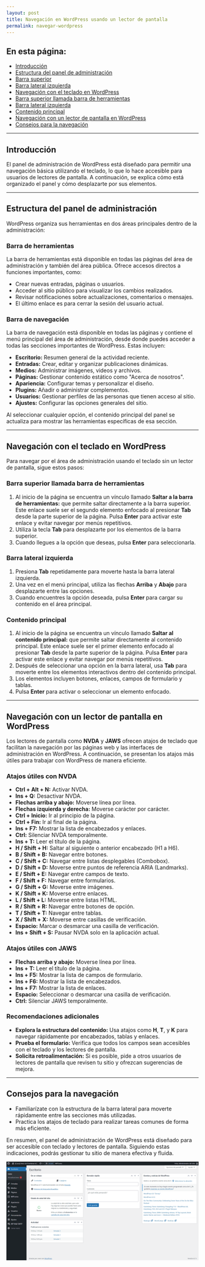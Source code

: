 ```yaml
---
layout: post
title: Navegación en WordPress usando un lector de pantalla
permalink: navegar-wordpress
---
```


## En esta página:

- [Introducción](#introducción)
- [Estructura del panel de administración](#estructura-del-panel-de-administración)
- [Barra superior](#barra-superior)
- [Barra lateral izquierda](#barra-lateral-izquierda)
- [Navegación con el teclado en WordPress](#navegación-con-el-teclado-en-wordpress)
- [Barra superior llamada barra de herramientas](#barra-superior-llamada-barra-de-herramientas)
- [Barra lateral izquierda](#barra-lateral-izquierda)
- [Contenido principal](#contenido-principal)
- [Navegación con un lector de pantalla en WordPress](#navegación-con-un-lector-de-pantalla-en-wordpress)
- [Consejos para la navegación](#consejos-para-la-navegación)

---

## Introducción

El panel de administración de WordPress está diseñado para permitir una navegación básica utilizando el teclado, lo que lo hace accesible para usuarios de lectores de pantalla. A continuación, se explica cómo está organizado el panel y cómo desplazarte por sus elementos.

---

## Estructura del panel de administración

WordPress organiza sus herramientas en dos áreas principales dentro de la administración:

### Barra de herramientas

La barra de herramientas está disponible en todas las páginas del área de administración y también del área pública. Ofrece accesos directos a funciones importantes, como:

- Crear nuevas entradas, páginas o usuarios.
- Acceder al sitio público para visualizar los cambios realizados.
- Revisar notificaciones sobre actualizaciones, comentarios o mensajes.
- El último enlace es para cerrar la sesión del usuario actual.

### Barra de navegación

La barra de navegación está disponible en todas las páginas y contiene el menú principal del área de administración, desde donde puedes acceder a todas las secciones importantes de WordPress. Estas incluyen:

- **Escritorio:** Resumen general de la actividad reciente.
- **Entradas:** Crear, editar y organizar publicaciones dinámicas.
- **Medios:** Administrar imágenes, videos y archivos.
- **Páginas:** Gestionar contenido estático como "Acerca de nosotros".
- **Apariencia:** Configurar temas y personalizar el diseño.
- **Plugins:** Añadir o administrar complementos.
- **Usuarios:** Gestionar perfiles de las personas que tienen acceso al sitio.
- **Ajustes:** Configurar las opciones generales del sitio.

Al seleccionar cualquier opción, el contenido principal del panel se actualiza para mostrar las herramientas específicas de esa sección.

---

## Navegación con el teclado en WordPress

Para navegar por el área de administración usando el teclado sin un lector de pantalla, sigue estos pasos:

### Barra superior llamada barra de herramientas

1. Al inicio de la página se encuentra un vínculo llamado **Saltar a la barra de herramientas:** que permite saltar directamente a la barra superior. Este enlace suele ser el segundo elemento enfocado al presionar **Tab** desde la parte superior de la página. Pulsa **Enter** para activar este enlace y evitar navegar por menús repetitivos.
2. Utiliza la tecla **Tab** para desplazarte por los elementos de la barra superior.
3. Cuando llegues a la opción que deseas, pulsa **Enter** para seleccionarla.

### Barra lateral izquierda

1. Presiona **Tab** repetidamente para moverte hasta la barra lateral izquierda.
2. Una vez en el menú principal, utiliza las flechas **Arriba** y **Abajo** para desplazarte entre las opciones.
3. Cuando encuentres la opción deseada, pulsa **Enter** para cargar su contenido en el área principal.

### Contenido principal

1. Al inicio de la página se encuentra un vínculo llamado **Saltar al contenido principal:** que permite saltar directamente al contenido principal. Este enlace suele ser el primer elemento enfocado al presionar **Tab** desde la parte superior de la página. Pulsa **Enter** para activar este enlace y evitar navegar por menús repetitivos.
2. Después de seleccionar una opción en la barra lateral, usa **Tab** para moverte entre los elementos interactivos dentro del contenido principal.
3. Los elementos incluyen botones, enlaces, campos de formulario y tablas.
4. Pulsa **Enter** para activar o seleccionar un elemento enfocado.

---

## Navegación con un lector de pantalla en WordPress

Los lectores de pantalla como **NVDA** y **JAWS** ofrecen atajos de teclado que facilitan la navegación por las páginas web y las interfaces de administración en WordPress. A continuación, se presentan los atajos más útiles para trabajar con WordPress de manera eficiente.

### Atajos útiles con NVDA

- **Ctrl + Alt + N:** Activar NVDA.  
- **Ins + Q:** Desactivar NVDA.  
- **Flechas arriba y abajo:** Moverse línea por línea.  
- **Flechas izquierda y derecha:** Moverse carácter por carácter.  
- **Ctrl + Inicio:** Ir al principio de la página.  
- **Ctrl + Fin:** Ir al final de la página.  
- **Ins + F7:** Mostrar la lista de encabezados y enlaces.  
- **Ctrl:** Silenciar NVDA temporalmente.  
- **Ins + T:** Leer el título de la página.  
- **H / Shift + H:** Saltar al siguiente o anterior encabezado (H1 a H6).  
- **B / Shift + B:** Navegar entre botones.  
- **C / Shift + C:** Navegar entre listas desplegables (Combobox).  
- **D / Shift + D:** Moverse entre puntos de referencia ARIA (Landmarks).  
- **E / Shift + E:** Navegar entre campos de texto.  
- **F / Shift + F:** Navegar entre formularios.  
- **G / Shift + G:** Moverse entre imágenes.  
- **K / Shift + K:** Moverse entre enlaces.  
- **L / Shift + L:** Moverse entre listas HTML.  
- **R / Shift + R:** Navegar entre botones de opción.  
- **T / Shift + T:** Navegar entre tablas.  
- **X / Shift + X:** Moverse entre casillas de verificación.  
- **Espacio:** Marcar o desmarcar una casilla de verificación.  
- **Ins + Shift + S:** Pausar NVDA solo en la aplicación actual.  

### Atajos útiles con JAWS

- **Flechas arriba y abajo:** Moverse línea por línea.  
- **Ins + T:** Leer el título de la página.  
- **Ins + F5:** Mostrar la lista de campos de formulario.  
- **Ins + F6:** Mostrar la lista de encabezados.  
- **Ins + F7:** Mostrar la lista de enlaces.  
- **Espacio:** Seleccionar o desmarcar una casilla de verificación.  
- **Ctrl:** Silenciar JAWS temporalmente.  

### Recomendaciones adicionales

- **Explora la estructura del contenido:** Usa atajos como **H**, **T**, y **K** para navegar rápidamente por encabezados, tablas y enlaces.  
- **Prueba el formulario:** Verifica que todos los campos sean accesibles con el teclado y los lectores de pantalla.  
- **Solicita retroalimentación:** Si es posible, pide a otros usuarios de lectores de pantalla que revisen tu sitio y ofrezcan sugerencias de mejora.   

---

## Consejos para la navegación

- Familiarízate con la estructura de la barra lateral para moverte rápidamente entre las secciones más utilizadas.
- Practica los atajos de teclado para realizar tareas comunes de forma más eficiente.

En resumen, el panel de administración de WordPress está diseñado para ser accesible con teclado y lectores de pantalla. Siguiendo estas indicaciones, podrás gestionar tu sitio de manera efectiva y fluida.

![Captura de pantalla del área de administración de WordPress donde se muestra la barra superior, la barra lateral izquierda y el área de contenido.](images/navegar-wordpress.png)
